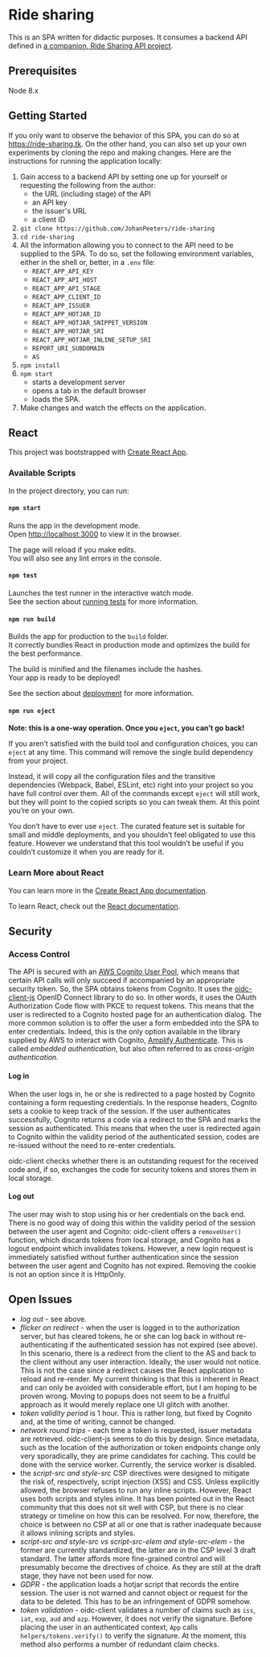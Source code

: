 # Ride sharing

This is an SPA written for didactic purposes. It consumes a backend API defined in [a companion, Ride Sharing API project](https://github.com/JohanPeeters/rides-api).

## Prerequisites

Node 8.x

## Getting Started

If you only want to observe the behavior of this SPA, you can do so at https://ride-sharing.tk. On the other hand, you can also set up your own experiments by cloning the repo and making changes. Here are the instructions for running the application locally:

1. Gain access to a backend API by setting one up for yourself or requesting the following from the author:
   * the URL (including stage) of the API
   * an API key
   * the issuer's URL
   * a client ID
1. `git clone https://github.com/JohanPeeters/ride-sharing`
1. `cd ride-sharing`
1. All the information allowing you to connect to the API need to be supplied to the SPA. To do so, set the following environment variables, either in the shell or, better, in a `.env` file:
   * `REACT_APP_API_KEY`
   * `REACT_APP_API_HOST`
   * `REACT_APP_API_STAGE`
   * `REACT_APP_CLIENT_ID`
   * `REACT_APP_ISSUER`
   * `REACT_APP_HOTJAR_ID`
   * `REACT_APP_HOTJAR_SNIPPET_VERSION`
   * `REACT_APP_HOTJAR_SRI`
   * `REACT_APP_HOTJAR_INLINE_SETUP_SRI`
   * `REPORT_URI_SUBDOMAIN`
   * `AS`
1. `npm install`
1. `npm start`
   * starts a development server
   * opens a tab in the default browser
   * loads the SPA.
1. Make changes and watch the effects on the application.

## React

This project was bootstrapped with [Create React App](https://github.com/facebook/create-react-app).

### Available Scripts

In the project directory, you can run:

#### `npm start`

Runs the app in the development mode.<br>
Open [http://localhost:3000](http://localhost:3000) to view it in the browser.

The page will reload if you make edits.<br>
You will also see any lint errors in the console.

#### `npm test`

Launches the test runner in the interactive watch mode.<br>
See the section about [running tests](https://facebook.github.io/create-react-app/docs/running-tests) for more information.

#### `npm run build`

Builds the app for production to the `build` folder.<br>
It correctly bundles React in production mode and optimizes the build for the best performance.

The build is minified and the filenames include the hashes.<br>
Your app is ready to be deployed!

See the section about [deployment](https://facebook.github.io/create-react-app/docs/deployment) for more information.

#### `npm run eject`

**Note: this is a one-way operation. Once you `eject`, you can’t go back!**

If you aren’t satisfied with the build tool and configuration choices, you can `eject` at any time. This command will remove the single build dependency from your project.

Instead, it will copy all the configuration files and the transitive dependencies (Webpack, Babel, ESLint, etc) right into your project so you have full control over them. All of the commands except `eject` will still work, but they will point to the copied scripts so you can tweak them. At this point you’re on your own.

You don’t have to ever use `eject`. The curated feature set is suitable for small and middle deployments, and you shouldn’t feel obligated to use this feature. However we understand that this tool wouldn’t be useful if you couldn’t customize it when you are ready for it.

### Learn More about React

You can learn more in the [Create React App documentation](https://facebook.github.io/create-react-app/docs/getting-started).

To learn React, check out the [React documentation](https://reactjs.org/).

## Security

### Access Control

The API is secured with an [AWS Cognito User Pool](https://docs.aws.amazon.com/cognito), which means that certain API calls will only succeed if accompanied by an appropriate security token. So, the SPA obtains tokens from Cognito. It uses the [oidc-client-js](https://github.com/IdentityModel/oidc-client-js) OpenID Connect library to do so. In other words, it uses the OAuth Authorization Code flow with PKCE to request tokens. This means that the user is redirected to a Cognito hosted page for an authentication dialog. The more common solution is to offer the user a form embedded into the SPA to enter credentials. Indeed, this is the only option available in the library supplied by AWS to interact with Cognito, [Amplify Authenticate](https://aws-amplify.github.io/docs/js/authentication). This is called *embedded authentication*, but also often referred to as *cross-origin authentication*.

#### Log in

When the user logs in, he or she is redirected to a page hosted by Cognito containing a form requesting credentials. In the response headers, Cognito sets a cookie to keep track of the session. If the user authenticates successfully, Cognito returns a code via a redirect to the SPA and marks the session as authenticated. This means that when the user is redirected again to Cognito within the validity period of the authenticated session, codes are re-issued without the need to re-enter credentials.

oidc-client checks whether there is an outstanding request for the received code and, if so, exchanges the code for security tokens and stores them in local storage.

#### Log out

The user may wish to stop using his or her credentials on the back end. There is no good way of doing this within the validity period of the session between the user agent and Cognito: oidc-client offers a `removeUser()` function, which discards tokens from local storage, and Cognito has a logout endpoint which invalidates tokens. However, a new login request is immediately satisfied without further authentication since the session between the user agent and Cognito has not expired. Removing the cookie is not an option since it is HttpOnly.

## Open Issues

* *log out* - see above.
* *flicker on redirect* - when the user is logged in to the authorization server, but has cleared tokens, he or she can log back in without re-authenticating if the authenticated session has not expired (see above). In this scenario, there is a redirect from the client to the AS and back to the client without any user interaction. Ideally, the user would not notice. This is not the case since a redirect causes the React application to reload and re-render. My current thinking is that this is inherent in React and can only be avoided with considerable effort, but I am hoping to be proven wrong. Moving to popups does not seem to be a fruitful approach as it would merely replace one UI glitch with another.
* *token validity period* is 1 hour. This is rather long, but fixed by Cognito and, at the time of writing, cannot be changed.
* *network round trips* - each time a token is requested, issuer metadata are retrieved. oidc-client-js seems to do this by design. Since metadata, such as the location of the authorization or token endpoints change only very sporadically, they are prime candidates for caching. This could be done with the service worker. Currently, the service worker is disabled.
* the *script-src and style-src* CSP directives were designed to mitigate the risk of, respectively, script injection (XSS) and CSS. Unless explicitly allowed, the browser refuses to run any inline scripts. However, React uses both scripts and styles inline. It has been pointed out in the React community that this does not sit well with CSP, but there is no clear strategy or timeline on how this can be resolved. For now, therefore, the choice is between no CSP at all or one that is rather inadequate because it allows inlining scripts and styles.
* *script-src and style-src vs script-src-elem and style-src-elem* - the former are currently standardized, the latter are in the CSP level 3 draft standard. The latter affords more fine-grained control and will presumably become the directives of choice. As they are still at the draft stage, they have not been used for now.
* *GDPR* - the application loads a hotjar script that records the entire session. The user is not warned and cannot object or request for the data to be deleted. This has to be an infringement of GDPR somehow.
* *token validation* - oidc-client validates a number of claims such as `iss`, `iat`, `exp`, `aud` and `azp`. However, it does not verify the signature. Before placing the user in an authenticated context, `App` calls `helpers/tokens.verify()` to verify the signature. At the moment, this method also performs a number of redundant claim checks.
